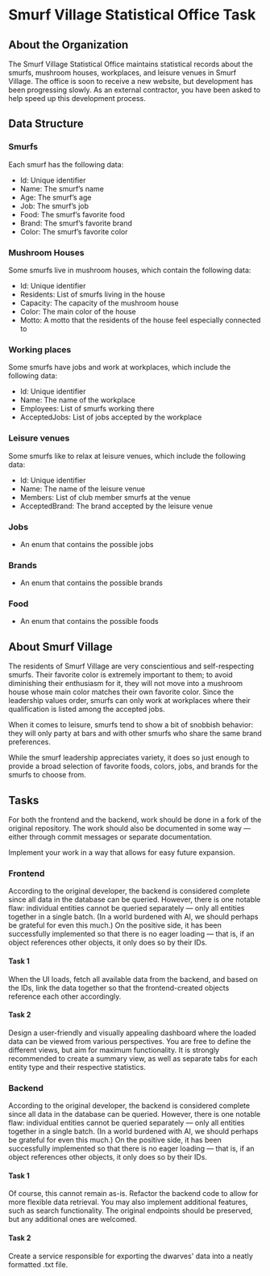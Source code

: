 # Smurf Village Statistical Office Task

## About the Organization

The Smurf Village Statistical Office maintains statistical records about the smurfs, mushroom houses, workplaces, and leisure venues in Smurf Village. The office is soon to receive a new website, but development has been progressing slowly. As an external contractor, you have been asked to help speed up this development process.

## Data Structure

### Smurfs 
Each smurf has the following data:

- Id: Unique identifier
- Name: The smurf’s name
- Age: The smurf’s age
- Job: The smurf’s job
- Food: The smurf’s favorite food
- Brand: The smurf’s favorite brand
- Color: The smurf’s favorite color

### Mushroom Houses

Some smurfs live in mushroom houses, which contain the following data:

- Id: Unique identifier
- Residents: List of smurfs living in the house
- Capacity: The capacity of the mushroom house
- Color: The main color of the house
- Motto: A motto that the residents of the house feel especially connected to

### Working places

Some smurfs have jobs and work at workplaces, which include the following data:

- Id: Unique identifier
- Name: The name of the workplace
- Employees: List of smurfs working there
- AcceptedJobs: List of jobs accepted by the workplace


### Leisure venues

Some smurfs like to relax at leisure venues, which include the following data:

- Id: Unique identifier
- Name: The name of the leisure venue
- Members: List of club member smurfs at the venue
- AcceptedBrand: The brand accepted by the leisure venue

### Jobs

- An enum that contains the possible jobs

### Brands

- An enum that contains the possible brands

### Food

- An enum that contains the possible foods

## About Smurf Village

The residents of Smurf Village are very conscientious and self-respecting smurfs. Their favorite color is extremely important to them; to avoid diminishing their enthusiasm for it, they will not move into a mushroom house whose main color matches their own favorite color. Since the leadership values order, smurfs can only work at workplaces where their qualification is listed among the accepted jobs.

When it comes to leisure, smurfs tend to show a bit of snobbish behavior: they will only party at bars and with other smurfs who share the same brand preferences.

While the smurf leadership appreciates variety, it does so just enough to provide a broad selection of favorite foods, colors, jobs, and brands for the smurfs to choose from.


## Tasks

For both the frontend and the backend, work should be done in a fork of the original repository. The work should also be documented in some way — either through commit messages or separate documentation.

Implement your work in a way that allows for easy future expansion.

### Frontend

According to the original developer, the backend is considered complete since all data in the database can be queried. However, there is one notable flaw: individual entities cannot be queried separately — only all entities together in a single batch. (In a world burdened with AI, we should perhaps be grateful for even this much.)
On the positive side, it has been successfully implemented so that there is no eager loading — that is, if an object references other objects, it only does so by their IDs.

#### Task 1

When the UI loads, fetch all available data from the backend, and based on the IDs, link the data together so that the frontend-created objects reference each other accordingly.

#### Task 2

Design a user-friendly and visually appealing dashboard where the loaded data can be viewed from various perspectives. You are free to define the different views, but aim for maximum functionality. It is strongly recommended to create a summary view, as well as separate tabs for each entity type and their respective statistics.


### Backend

According to the original developer, the backend is considered complete since all data in the database can be queried. However, there is one notable flaw: individual entities cannot be queried separately — only all entities together in a single batch. (In a world burdened with AI, we should perhaps be grateful for even this much.)
On the positive side, it has been successfully implemented so that there is no eager loading — that is, if an object references other objects, it only does so by their IDs.

#### Task 1

Of course, this cannot remain as-is. Refactor the backend code to allow for more flexible data retrieval. You may also implement additional features, such as search functionality. The original endpoints should be preserved, but any additional ones are welcomed.

#### Task 2

Create a service responsible for exporting the dwarves' data into a neatly formatted .txt file.